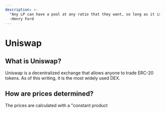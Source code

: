 ```yaml
---
description: >-
  "Any LP can have a pool at any ratio that they want, so long as it is 50/50."
  -Henry Ford
---
```


# Uniswap

## What is Uniswap?

Uniswap is a decentralized exchange that allows anyone to trade ERC-20 tokens. As of this writing, it is the most widely used DEX. 

## How are prices determined?

The prices are calculated with a "constant product 



